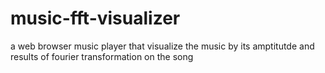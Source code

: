 # music-fft-visualizer
a web browser music player that visualize the music by its amptitutde and results of fourier transformation on the song
